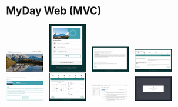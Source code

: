 # MyDay Web (MVC)

<div>
<img width="20%" src="pic_01.PNG" alt="Intro" title="Intro"</img>
<img height="0" width="8px">
<img width="20%" src="pic_02.PNG" alt="Login" title="Login"></img>
<img height="0" width="8px">
<img width="20%" src="pic_03.PNG" alt="Map" title="Map"></img>
<img height="0" width="8px">
<img width="20%" src="pic_04.PNG" alt="Map" title="Map"></img>
</div>

<div>
<img width="20%" src="pic_05.PNG" alt="Intro" title="Intro"</img>
<img height="0" width="8px">
<img width="20%" src="pic_06.PNG" alt="Login" title="Login"></img>
<img height="0" width="8px">
<img width="20%" src="pic_07.PNG" alt="Map" title="Map"></img>
<img height="0" width="8px">
<img width="20%" src="pic_08.PNG" alt="Map" title="Map"></img>
</div>
